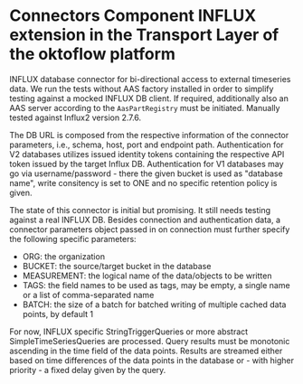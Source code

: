 # Connectors Component INFLUX extension in the Transport Layer of the oktoflow platform

INFLUX database connector for bi-directional access to external timeseries data. We run the tests without AAS factory installed in order to simplify testing against a mocked INFLUX DB client. If required, additionally also an AAS server according to the ``AasPartRegistry`` must be initiated. Manually tested against Influx2 version 2.7.6.

The DB URL is composed from the respective information of the connector parameters, i.e., schema, host, port and endpoint path. Authentication for V2 databases utilizes issued identity tokens containing the respective API token issued by the target Influx DB. Authentication for V1 databases may go via username/password - there the given bucket is used as "database name", write consitency is set to ONE and no specific retention policy is given.

The state of this connector is initial but promising. It still needs testing against a real INFLUX DB.
Besides connection and authentication data, a connector parameters object passed in on connection must further specify the following specific parameters:
- ORG: the organization 
- BUCKET: the source/target bucket in the database
- MEASUREMENT: the logical name of the data/objects to be written
- TAGS: the field names to be used as tags, may be empty, a single name or a list of comma-separated name
- BATCH: the size of a batch for batched writing of multiple cached data points, by default 1

For now, INFLUX specific StringTriggerQueries or more abstract SimpleTimeSeriesQueries are processed. Query results must be monotonic ascending in the time field of the data points. Results are streamed either based on time differences of the data points in the database or - with higher priority - a fixed delay given by the query.